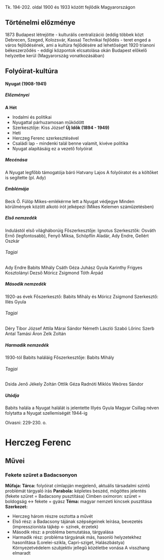 Tk. 194-202. oldal
1900 és 1933 között fejlődik Magyarországon
## Történelmi előzménye
1873 Budapest létrejötte - kulturális centralizáció (eddig többek közt Debrecen, Szeged, Kolozsvár, Kassa)
Technikai fejlődés - teret enged a város fejlődésének, ami a kultúra fejlődésére ad lehetőséget
1920 trianoni békeszerződés - eddigi központok elcsatolása okán Budapest előkelő helyzetbe kerül (Magyarország vonatkozásában)
## Folyóirat-kultúra
#### Nyugat (1908-1941)
##### Előzményei
**A Hét**
- Irodalmi és politikai
- Nyugattal párhuzamosan működött
- Szerkesztője: Kiss József
**Új Idők (1894 - 1949)**
- Heti
- Herczeg Ferenc szerkesztésével
- Családi lap - mindenki talál benne valamit, kivéve politika
- Nyugat alapításáig ez a vezető folyóirat
##### Mecénása
A Nyugat legfőbb támogatója báró Hatvany Lajos
A folyóiratot és a költőket is segítette (pl. Ady)
##### Emblémája
Beck Ö. Fülöp Mikes-emlékérme lett a Nyugat védjegye
Minden körülmények között alkotó írót jelképezi (Mikes Kelemen száműzetésben)
##### Első nemzedék
Indulástól első világháborúig
Főszerkesztője: Ignotus
Szerkesztők: Osváth Ernő (legfontosabb), Fenyő Miksa, Schöpflin Aladár, Ady Endre, Gellért Oszkár
###### Tagjai
Ady Endre
Babits Mihály
Csáth Géza
Juhász Gyula
Karinthy Frigyes
Kosztolányi Dezső
Móricz Zsigmond
Tóth Árpád
##### Második nemzedék
1920-as évek
Főszerkesztő: Babits Mihály és Móricz Zsigmond
Szerkesztő: Illés Gyula
###### Tagjai
Déry Tibor
József Attila
Márai Sándor
Németh László
Szabó Lőrinc
Szerb Antal
Tamási Áron
Zelk Zoltán
##### Harmadik nemzedék
1930-tól Babits haláláig
Főszerkesztője: Babits Mihály
###### Tagjai
Dsida Jenő
Jékely Zoltán
Ottlik Géza
Radnóti Miklós
Weöres Sándor
##### Utódja
Babits halála a Nyugat halálát is jelentette
Illyés Gyula Magyar Csillag néven folytatta a Nyugat szellemiségét 1944-ig

Olvasni: 229-230. o.

# Herczeg Ferenc
## Művei
### Fekete szüret a Badacsonyon
**Műfaja: Tárca:** folyóirat címlapján megjelenő, aktuális társadalmi szintű problémát tárgyaló írás
**Parabola:** képletes beszéd, mögöttes jelentés (fekete szüret = Badacsony pusztítása)
Címben oximoron: szüret = boldogság ↔ fekete = gyász
**Téma:** magyar nemzeti kincsek pusztítása
**Szerkezet:**
- Herczeg három részre osztotta a művét
- Első rész: a Badacsony tájának szépségeinek leírása, bevezetés (impresszionista tájkép ← színek, érzetek)
- Második rész: a probléma bemutatása, tárgyalása
- Harmadik rész: probléma tárgyának más, hasonló helyzetekhez hasonlítása (Lorelei-szikla, Capri-sziget, Halászbástya)
Környezetvédelem szubjektív jellegű közéletbe vonása
A visszhang elmaradt